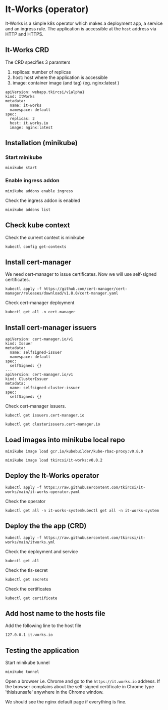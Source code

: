 # It-Works (operator)
It-Works is a simple k8s operator which makes a 
deployment app, a service and an ingress rule. The application
is accessible at the `host` address via HTTP and HTTPS.
## It-Works CRD
The CRD specifies 3 paramters
1. replicas: number of replicas
2. host: host where the application is accessible
3. image: container image (and tag) (eg. nginx:latest )
```
apiVersion: webapp.tkircsi/v1alpha1
kind: ItWorks
metadata:
  name: it-works
  namespace: default
spec:
  replicas: 2
  host: it.works.io
  image: nginx:latest

```
## Installation (minikube)
### Start minikube
`minikube start`
### Enable ingress addon
`minikube addons enable ingress`

Check the ingress addon is enabled

`minikube addons list`

## Check kube context
Check the current context is minikube

`kubectl config get-contexts`
## Install cert-manager
We need cert-manager to issue certificates. Now we will use
self-signed certificates.

`kubectl apply -f https://github.com/cert-manager/cert-manager/releases/download/v1.8.0/cert-manager.yaml`

Check cert-manager deployment

`kubectl get all -n cert-manager`

## Install cert-manager issuers
```
apiVersion: cert-manager.io/v1
kind: Issuer
metadata:
  name: selfsigned-issuer
  namespace: default
spec:
  selfSigned: {}
---
apiVersion: cert-manager.io/v1
kind: ClusterIssuer
metadata:
  name: selfsigned-cluster-issuer
spec:
  selfSigned: {}
```

Check cert-manager issuers.

`kubectl get issuers.cert-manager.io`

`kubectl get clusterissuers.cert-manager.io`

## Load images into minikube local repo
`minikube image load gcr.io/kubebuilder/kube-rbac-proxy:v0.8.0`

`minikube image load tkircsi/it-works:v0.0.2`

## Deploy the It-Works operator
`kubectl apply -f https://raw.githubusercontent.com/tkircsi/it-works/main/it-works-operator.yaml`

Check the operator

`kubectl get all -n it-works-systemkubectl get all -n it-works-system`

## Deploy the the app (CRD)
`kubectl apply -f https://raw.githubusercontent.com/tkircsi/it-works/main/itworks.yml`

Check the deployment and service

`kubectl get all`

Check the tls-secret

`kubectl get secrets`

Check the certificates

`kubectl get certificate`

## Add host name to the hosts file
Add the following line to the host file

`127.0.0.1 it.works.io`

## Testing the application
Start minikube tunnel

`minikube tunnel`

Open a browser i.e. Chrome and go to 
the `https://it.works.io` address. If the browser complains
 about the self-signed certificate in Chrome type 'thisisunsafe'
anywhere in the Chrome window.

We should see the nginx default page if everything is fine.




